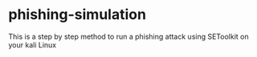 # phishing-simulation
This is a step by step method to run a phishing attack using SEToolkit on your kali Linux   
